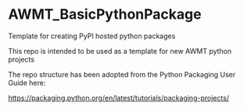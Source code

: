 # AWMT_BasicPythonPackage
Template for creating PyPI hosted python packages

This repo is intended to be used as a template for new AWMT python projects 

The repo structure has been adopted from the Python Packaging User Guide here:

https://packaging.python.org/en/latest/tutorials/packaging-projects/